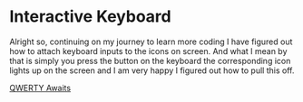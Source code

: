 # Interactive Keyboard

Alright so, continuing on my journey to learn more coding I have figured out how 
to attach keyboard inputs to the icons on screen. And what I mean by that is simply
you press the button on the keyboard the corresponding icon lights up on the screen
and I am very happy I figured out how to pull this off.

[QWERTY Awaits](https://mrdrekc.github.io/Interactive-Keyboard/)
